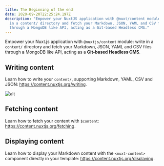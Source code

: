 ```yaml
---
title: The Beginning of the end
date: 2020-09-20T22:25:24.197Z
description: "Empower your NuxtJS application with @nuxt/content module: write
  in a content/ directory and fetch your Markdown, JSON, YAML and CSV files
  through a MongoDB like API, acting as a Git-based Headless CMS."
---
```

Empower your Nuxt.js application with `@nuxtjs/content` module: write in a `content/` directory and fetch your Markdown, JSON, YAML and CSV files through a MongoDB like API, acting as a **Git-based Headless CMS**.

## Writing content

Learn how to write your `content/`, supporting Markdown, YAML, CSV and JSON: https://content.nuxtjs.org/writing.

![alt](https://s3-eu-west-1.amazonaws.com/mhikes-prod-media/hikes/5e3c1b7639549/5e3c1b7639549.jpg)

## Fetching content

Learn how to fetch your content with `$content`: https://content.nuxtjs.org/fetching.

## Displaying content

Learn how to display your Markdown content with the `<nuxt-content>` component directly in your template: https://content.nuxtjs.org/displaying.